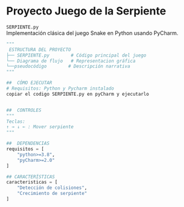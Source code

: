 # Proyecto Juego de la Serpiente 

`SERPIENTE.py`  
Implementación clásica del juego Snake en Python usando PyCharm.

```python
"""
 ESTRUCTURA DEL PROYECTO
├── SERPIENTE.py        # Código principal del juego
└── Diagrama de flujo   # Representacion gráfica
└──pseudocódigo        # Descripción narrativa
"""

##  CÓMO EJECUTAR
# Requisitos: Python y Pycharm instalado
copiar el codigo SERPIENTE.py en pyCharm y ejecutarlo


##  CONTROLES
"""
Teclas:
↑ → ↓ ← : Mover serpiente
"""

##  DEPENDENCIAS
requisitos = [
    "python>=3.8",
    "pyCharm>=2.0"
]

## CARACTERÍSTICAS
caracteristicas = [
    "Detección de colisiones",
    "Crecimiento de serpiente"
]

